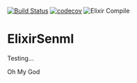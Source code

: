 [![Build Status](https://travis-ci.com/fargozhu/elixir_senml.svg?branch=master)](https://travis-ci.com/fargozhu/elixir_senml)
[![codecov](https://codecov.io/gh/calipo/elixir_senml/branch/master/graph/badge.svg)](https://codecov.io/gh/calipo/elixir_senml)
![Elixir Compile](https://github.com/fargozhu/elixir_senml/workflows/Elixir%20CI/badge.svg?branch=master)

# ElixirSenml

Testing...

Oh My God
